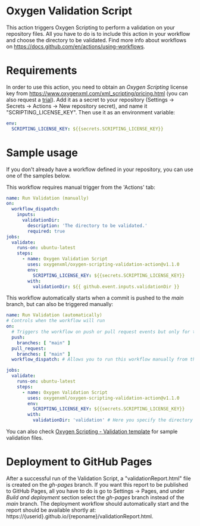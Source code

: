 # Oxygen Validation Script

This action triggers Oxygen Scripting to perform a validation on your repository files. All you have to do is to include this action in your workflow and choose the directory to be validated. Find more info about workflows on https://docs.github.com/en/actions/using-workflows.

# Requirements

In order to use this action, you need to obtain an <i>Oxygen Scripting</i> license key from https://www.oxygenxml.com/xml_scripting/pricing.html (you can also request a [trial](https://www.oxygenxml.com/xml_scripting/register.html)). Add it as a secret to your repository (Settings &rarr; Secrets &rarr; Actions &rarr; New repository secret), and name it "SCRIPTING_LICENSE_KEY".
Then use it as an environment variable:
```yaml
env:
  SCRIPTING_LICENSE_KEY: ${{secrets.SCRIPTING_LICENSE_KEY}}
```

# Sample usage

If you don't already have a workflow defined in your repository, you can use one of the samples below.

This workflow requires manual trigger from the 'Actions' tab:
```yaml
name: Run Validation (manually)
on:
  workflow_dispatch:
    inputs:
      validationDir:
        description: 'The directory to be validated.'
        required: true
jobs:
  validate:
    runs-on: ubuntu-latest
    steps:
      - name: Oxygen Validation Script
        uses: oxygenxml/oxygen-scripting-validation-action@v1.1.0
        env:
          SCRIPTING_LICENSE_KEY: ${{secrets.SCRIPTING_LICENSE_KEY}}
        with:
          validationDir: ${{ github.event.inputs.validationDir }}
```
This workflow automatically starts when a commit is pushed to the <i>main</i> branch, but can also be triggered manually:
```yaml
name: Run Validation (automatically)
# Controls when the workflow will run
on:
  # Triggers the workflow on push or pull request events but only for the "main" branch
  push:
    branches: [ "main" ]
  pull_request:
    branches: [ "main" ]
  workflow_dispatch: # Allows you to run this workflow manually from the Actions tab

jobs:
  validate:
    runs-on: ubuntu-latest
    steps:
      - name: Oxygen Validation Script
        uses: oxygenxml/oxygen-scripting-validation-action@v1.1.0
        env:
          SCRIPTING_LICENSE_KEY: ${{secrets.SCRIPTING_LICENSE_KEY}}
        with:
          validationDir: 'validation' # Here you specify the directory to be validated.
```

You can also check [Oxygen Scripting - Validation template](https://github.com/oxygenxml/oxygen-script-validation-template) for sample validation files.

# Deployment to GitHub Pages

After a successful run of the Validation Script, a "validationReport.html" file is created on the <i>gh-pages</i> branch. If you want this report to be published to GitHub Pages, all you have to do is go to Settings &rarr; Pages, and under <i>Build and deployment</i> section select the <i>gh-pages</i> branch instead of the <i>main</i> branch. 
The deployment workflow should automatically start and the report should be available shortly at: https://{userid}.github.io/{reponame}/validationReport.html.

